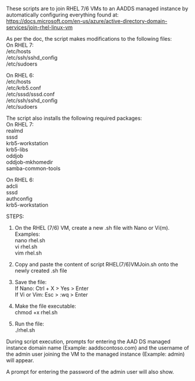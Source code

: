 These scripts are to join RHEL 7/6 VMs to an AADDS managed instance by automatically configuring everything found at:
https://docs.microsoft.com/en-us/azure/active-directory-domain-services/join-rhel-linux-vm

As per the doc, the script makes modifications to the following files:\
On RHEL 7:\
/etc/hosts\
/etc/ssh/sshd_config\
/etc/sudoers

On RHEL 6:\
/etc/hosts\
/etc/krb5.conf\
/etc/sssd/sssd.conf\
/etc/ssh/sshd_config\
/etc/sudoers

The script also installs the following required packages:\
On RHEL 7:\
realmd\
sssd\
krb5-workstation\
krb5-libs\
oddjob\
oddjob-mkhomedir\
samba-common-tools

On RHEL 6:\
adcli\
sssd\
authconfig\
krb5-workstation

STEPS:
1. On the RHEL (7/6) VM, create a new .sh file with Nano or Vi(m). Examples:\
nano rhel.sh\
vi rhel.sh\
vim rhel.sh

2. Copy and paste the content of script RHEL(7/6)VMJoin.sh onto the newly created .sh file

3. Save the file:\
If Nano: Ctrl + X > Yes > Enter\
If Vi or Vim: Esc > :wq > Enter

3. Make the file executable:\
chmod +x rhel.sh

4. Run the file:\
./rhel.sh

During script execution, prompts for entering the AAD DS managed instance domain name (Example: aaddscontoso.com) and the username of the admin user joining the VM to the managed instance (Example: admin) will appear.

A prompt for entering the password of the admin user will also show.
